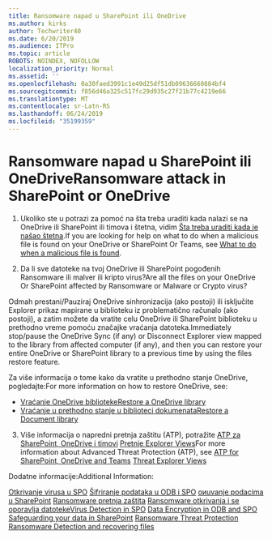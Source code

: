 ```yaml
---
title: Ransomware napad u SharePoint ili OneDrive
ms.author: kirks
author: Techwriter40
ms.date: 6/20/2019
ms.audience: ITPro
ms.topic: article
ROBOTS: NOINDEX, NOFOLLOW
localization_priority: Normal
ms.assetid: ''
ms.openlocfilehash: 0a30faed3991c1e49d25df51db09636660884bf4
ms.sourcegitcommit: f856d46a325c517fc29d935c27f21b77c4219e66
ms.translationtype: MT
ms.contentlocale: sr-Latn-RS
ms.lasthandoff: 06/24/2019
ms.locfileid: "35199359"
---
```

# <a name="ransomware-attack-in-sharepoint-or-onedrive"></a><span data-ttu-id="ee126-102">Ransomware napad u SharePoint ili OneDrive</span><span class="sxs-lookup"><span data-stu-id="ee126-102">Ransomware attack in SharePoint or OneDrive</span></span>

1.  <span data-ttu-id="ee126-103">Ukoliko ste u potrazi za pomoć na šta treba uraditi kada nalazi se na OneDrive ili SharePoint ili timova i štetna, vidim [Šta treba uraditi kada je našao štetna](https://support.office.com/en-ie/article/what-to-do-when-a-malicious-file-is-found-in-sharepoint-online-onedrive-or-microsoft-teams-01e902ad-a903-4e0f-b093-1e1ac0c37ad2).</span><span class="sxs-lookup"><span data-stu-id="ee126-103">If you are looking for help on what to do when a malicious file is found on your OneDrive or SharePoint Or Teams, see [What to do when a malicious file is found](https://support.office.com/en-ie/article/what-to-do-when-a-malicious-file-is-found-in-sharepoint-online-onedrive-or-microsoft-teams-01e902ad-a903-4e0f-b093-1e1ac0c37ad2).</span></span>

2.  <span data-ttu-id="ee126-104">Da li sve datoteke na tvoj OneDrive ili SharePoint pogođenih Ransomware ili malver ili kripto virus?</span><span class="sxs-lookup"><span data-stu-id="ee126-104">Are all the files on your OneDrive Or SharePoint affected by Ransomware or Malware or Crypto virus?</span></span> 

<span data-ttu-id="ee126-105">Odmah prestani/Pauziraj OneDrive sinhronizacija (ako postoji) ili isključite Explorer prikaz mapirane u biblioteku iz problematično računalo (ako postoji), a zatim možete da vratite celu OneDrive ili SharePoint biblioteku u prethodno vreme pomoću značajke vraćanja datoteka.</span><span class="sxs-lookup"><span data-stu-id="ee126-105">Immediately stop/pause the OneDrive Sync (if any) or Disconnect Explorer view mapped to the library from affected computer (if any), and then you can restore your entire OneDrive or SharePoint library to a previous time by using the files restore feature.</span></span> 

<span data-ttu-id="ee126-106">Za više informacija o tome kako da vratite u prethodno stanje OneDrive, pogledajte:</span><span class="sxs-lookup"><span data-stu-id="ee126-106">For more information on how to restore OneDrive, see:</span></span>

- [<span data-ttu-id="ee126-107">Vraćanje OneDrive biblioteke</span><span class="sxs-lookup"><span data-stu-id="ee126-107">Restore a OneDrive library</span></span>](https://support.office.com/article/restore-your-onedrive-fa231298-759d-41cf-bcd0-25ac53eb8a150)
- [<span data-ttu-id="ee126-108">Vraćanje u prethodno stanje u biblioteci dokumenata</span><span class="sxs-lookup"><span data-stu-id="ee126-108">Restore a Document library</span></span>](https://support.office.com/article/restore-a-document-library-317791c3-8bd0-4dfd-8254-3ca90883d39a?ui=en-US&rs=en-US&ad=US)

3. <span data-ttu-id="ee126-109">Više informacija o napredni pretnja zaštitu (ATP), potražite [ATP za SharePoint, OneDrive i timovi](https://docs.microsoft.com/en-us/office365/securitycompliance/atp-for-spo-odb-and-teams)
[Pretnje Explorer Views](https://docs.microsoft.com/en-us/office365/securitycompliance/threat-explorer-views)</span><span class="sxs-lookup"><span data-stu-id="ee126-109">For more information about Advanced Threat Protection (ATP), see [ATP for SharePoint, OneDrive and Teams](https://docs.microsoft.com/en-us/office365/securitycompliance/atp-for-spo-odb-and-teams)
[Threat Explorer Views](https://docs.microsoft.com/en-us/office365/securitycompliance/threat-explorer-views)</span></span>

<span data-ttu-id="ee126-110">Dodatne informacije:</span><span class="sxs-lookup"><span data-stu-id="ee126-110">Additional Information:</span></span>

<span data-ttu-id="ee126-111">[Otkrivanje virusa u SPO](https://docs.microsoft.com/en-us/office365/securitycompliance/virus-detection-in-spo)
[Šifriranje podataka u ODB i SPO](https://docs.microsoft.com/en-us/office365/securitycompliance/data-encryption-in-odb-and-spo)
[oиuvanje podacima u SharePoint](https://docs.microsoft.com/en-us/sharepoint/safeguarding-your-data)
[Ransomware pretnja zaštita](https://docs.microsoft.com/en-us/windows/security/threat-protection/intelligence/ransomware-malware)
[Ransomware otkrivanja i se oporavlja datoteke](https://support.office.com/en-ie/article/Ransomware-detection-and-recovering-your-files-0d90ec50-6bfd-40f4-acc7-b8c12c73637f)</span><span class="sxs-lookup"><span data-stu-id="ee126-111">[Virus Detection in SPO](https://docs.microsoft.com/en-us/office365/securitycompliance/virus-detection-in-spo)
[Data Encryption in ODB and SPO](https://docs.microsoft.com/en-us/office365/securitycompliance/data-encryption-in-odb-and-spo)
[Safeguarding your data in SharePoint](https://docs.microsoft.com/en-us/sharepoint/safeguarding-your-data)
[Ransomware Threat Protection](https://docs.microsoft.com/en-us/windows/security/threat-protection/intelligence/ransomware-malware)
[Ransomware Detection and recovering files](https://support.office.com/en-ie/article/Ransomware-detection-and-recovering-your-files-0d90ec50-6bfd-40f4-acc7-b8c12c73637f)</span></span>